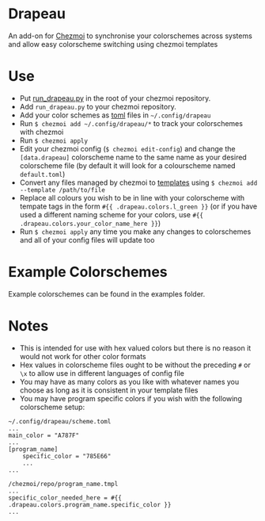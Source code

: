 # Drapeau
An add-on for [Chezmoi](https://github.com/twpayne/chezmoi) to synchronise your colorschemes across systems and allow easy colorscheme switching using chezmoi templates

# Use
* Put [run_drapeau.py](run_drapeau.py) in the root of your chezmoi repository.
* Add `run_drapeau.py` to your chezmoi repository.
* Add your color schemes as [toml](https://github.com/toml-lang/toml) files in `~/.config/drapeau`
* Run `$ chezmoi add ~/.config/drapeau/*` to track your colorschemes with chezmoi
* Run `$ chezmoi apply`
* Edit your chezmoi config (`$ chezmoi edit-config`) and change the `[data.drapeau]` colorscheme name to the same name as your desired colorscheme file (by default it will look for a colourscheme named `default.toml`)
* Convert any files managed by chezmoi to [templates](https://github.com/twpayne/chezmoi/blob/master/docs/HOWTO.md#use-templates-to-manage-files-that-vary-from-machine-to-machine) using `$ chezmoi add --template /path/to/file`
* Replace all colours you wish to be in line with your colorscheme with tempate tags in the form `#{{ .drapeau.colors.l_green }}` (or if you have used a different naming scheme for your colors, use `#{{ .drapeau.colors.your_color_name_here }}`)
* Run `$ chezmoi apply` any time you make any changes to colorschemes and all of your config files will update too

# Example Colorschemes
Example colorschemes can be found in the examples folder.

# Notes
* This is intended for use with hex valued colors but there is no reason it would not work for other color formats
* Hex values in colorscheme files ought to be without the preceding `#` or `\x` to allow use in different languages of config file
* You may have as many colors as you like with whatever names you choose as long as it is consistent in your template files
* You may have program specific colors if you wish with the following colorscheme setup:
```
~/.config/drapeau/scheme.toml
...
main_color = "A787F"
...
[program_name]
    specific_color = "785E66"
    ...
...
```

```
/chezmoi/repo/program_name.tmpl
...
specific_color_needed_here = #{{ .drapeau.colors.program_name.specific_color }}
...
```

